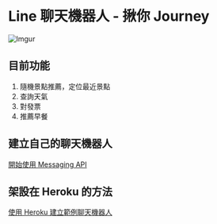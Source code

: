 # Line 聊天機器人 - 揪你 Journey

![Imgur](https://i.imgur.com/RY03a1K.png)

## 目前功能

1. 隨機景點推薦，定位最近景點
2. 查詢天氣
3. 對發票
4. 推薦早餐

## 建立自己的聊天機器人

[開始使用 Messaging API]('https://developers.line.biz/zh-hant/docs/messaging-api/getting-started/#%E5%BB%BA%E7%AB%8B-channel')


## 架設在 Heroku 的方法
[使用 Heroku 建立範例聊天機器人]('https://developers.line.biz/zh-hant/docs/messaging-api/building-sample-bot-with-heroku/#%E9%96%8B%E5%A7%8B%E4%B9%8B%E5%89%8D')
